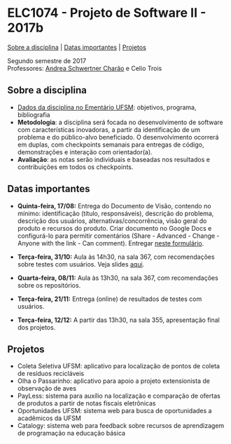 # ELC1074 - Projeto de Software II - 2017b
[Sobre a disciplina](#sobre-a-disciplina) | [Datas importantes](#datas-importantes) | [Projetos](#projetos)

Segundo semestre de 2017  
Professores: [Andrea Schwertner Charão](http://www.inf.ufsm.br/~andrea) e Celio Trois  

## Sobre a disciplina
- [Dados da disciplina no Ementário UFSM](http://portal.ufsm.br/ementario/disciplina.html?disciplina=53503): objetivos, programa, bibliografia 
- **Metodologia**: a disciplina será focada no desenvolvimento de software com características inovadoras, a partir da identificação de um problema e do público-alvo beneficiado. O desenvolvimento ocorrerá em duplas, com checkpoints semanais para entregas de código, demonstrações e interação com orientador(a).
- **Avaliação**: as notas serão individuais e baseadas nos resultados e contribuições em todos os checkpoints.

## Datas importantes

- **Quinta-feira, 17/08:** Entrega do Documento de Visão, contendo no mínimo: identificação (título, responsáveis), descrição do problema, descrição dos usuários, alternativas/concorrência, visão geral do produto e recursos do produto. Criar documento no Google Docs e configurá-lo para permitir comentários (Share - Advanced - Change - Anyone with the link - Can comment). Entregar [neste formulário](https://docs.google.com/forms/d/e/1FAIpQLSekh9aiLqSkG5qmMka0fWDXrXamuMEZW-K-uiu-3TDt9eRYyw/viewform).

- **Terça-feira, 31/10:** Aula às 14h30, na sala 367, com recomendações sobre testes com usuários. Veja slides [aqui](https://github.com/fpuntel/ELC1074/blob/master/Doc%C3%AAncia%20orientada%20-%20Usabilidade.pdf).

- **Quarta-feira, 08/11:** Aula às 13h30, na sala 367, com recomendações sobre os repositórios.

- **Terça-feira, 21/11:** Entrega (online) de resultados de testes com usuários.

- **Terça-feira, 12/12:** A partir das 13h30, na sala 355, apresentação final dos projetos.

## Projetos

- Coleta Seletiva UFSM: aplicativo para localização de pontos de coleta de resíduos recicláveis
- Olha o Passarinho: aplicativo para apoio a projeto extensionista de observação de aves
- PayLess: sistema para auxílio na localização e comparação de ofertas de produtos a partir de notas fiscais eletrônicas
- Oportunidades UFSM: sistema web para busca de oportunidades a acadêmicos da UFSM
- Catalogy: sistema web para feedback sobre recursos de aprendizagem de programação na educação básica


